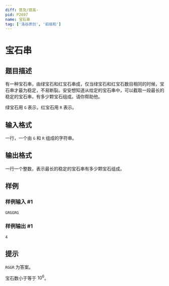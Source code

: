 ```yaml
---
diff: 普及/提高-
pid: P2697
name: 宝石串
tag: ['洛谷原创', '前缀和']
---
```

# 宝石串
## 题目描述

有一种宝石串，由绿宝石和红宝石串成，仅当绿宝石和红宝石数目相同的时候，宝石串才最为稳定，不易断裂。安安想知道从给定的宝石串中，可以截取一段最长的稳定的宝石串，有多少颗宝石组成。请你帮助他。

绿宝石用 $\texttt G$ 表示，红宝石用 $\texttt R$ 表示。

## 输入格式

一行，一个由 $\texttt G$ 和 $\texttt R$ 组成的字符串。

## 输出格式

一行一个整数，表示最长的稳定的宝石串有多少颗宝石组成。

## 样例

### 样例输入 #1
```
GRGGRG
```
### 样例输出 #1
```
4
```
## 提示

$\texttt {RGGR}$ 为答案。

宝石数小于等于 $10^6$。

